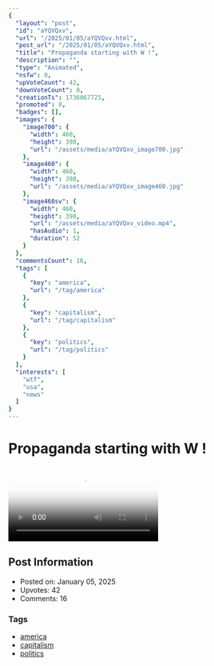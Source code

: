 ```yaml
---
{
  "layout": "post",
  "id": "aYQVQxv",
  "url": "/2025/01/05/aYQVQxv.html",
  "post_url": "/2025/01/05/aYQVQxv.html",
  "title": "Propaganda starting with W !",
  "description": "",
  "type": "Animated",
  "nsfw": 0,
  "upVoteCount": 42,
  "downVoteCount": 8,
  "creationTs": 1736067725,
  "promoted": 0,
  "badges": [],
  "images": {
    "image700": {
      "width": 460,
      "height": 398,
      "url": "/assets/media/aYQVQxv_image700.jpg"
    },
    "image460": {
      "width": 460,
      "height": 398,
      "url": "/assets/media/aYQVQxv_image460.jpg"
    },
    "image460sv": {
      "width": 460,
      "height": 398,
      "url": "/assets/media/aYQVQxv_video.mp4",
      "hasAudio": 1,
      "duration": 52
    }
  },
  "commentsCount": 16,
  "tags": [
    {
      "key": "america",
      "url": "/tag/america"
    },
    {
      "key": "capitalism",
      "url": "/tag/capitalism"
    },
    {
      "key": "politics",
      "url": "/tag/politics"
    }
  ],
  "interests": [
    "wtf",
    "usa",
    "news"
  ]
}
---
```


# Propaganda starting with W !

<video controls playsinline loop poster="/assets/media/aYQVQxv_image460.jpg">
  <source src="/assets/media/aYQVQxv_video.mp4" type="video/mp4">
  Your browser does not support the video tag.
</video>

## Post Information

- Posted on: January 05, 2025
- Upvotes: 42
- Comments: 16

### Tags

- [america](/tag/america)
- [capitalism](/tag/capitalism)
- [politics](/tag/politics)
